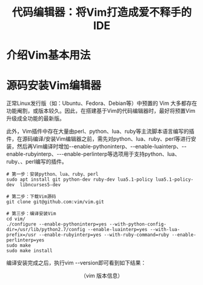 <h1 align="center">代码编辑器：将Vim打造成爱不释手的IDE</h1>

# 介绍Vim基本用法

# 源码安装Vim编辑器
正常Linux发行版（如：Ubuntu、Fedora、Debian等）中预置的 Vim 大多都存在功能阉割，或版本较久。因此，在搭建基于Vim的代码编辑器时，最好将预置Vim升级成全功能的最新版。

此外，Vim插件中存在大量由perl、python、lua、ruby等主流脚本语言编写的插件，在源码编译/安装Vim编辑器之前，需先对python、lua、ruby、perl等进行安装，然后再Vim编译时增加--enable-pythoninterp、--enable-luainterp、--enable-rubyinterp、---enable-perlinterp等选项用于支持python、lua、ruby、、perl编写的插件。

```
# 第一步：安装python、lua、ruby、perl
sudo apt install git python-dev ruby-dev lua5.1-policy lua5.1-policy-dev  libncurses5-dev

# 第二步：下载Vim源码
git clone git@github.com:vim/vim.git

# 第三步：编译安装Vim
cd vim/
./configure --enable-pythoninterp=yes --with-python-config-dir=/usr/lib/python2.7/config --enable-luainterp=yes --with-lua-prefix=/usr --enable-rubyinterp=yes --with-ruby-command=ruby --enable-perlinterp=yes
sudo make
sudo make install
```

编译安装完成之后，执行vim --version即可看到如下结果：
<div align="center">
<img src="https://github.com/YearMonthDay/vim_foge_ide/blob/main/picture/vim%E7%89%88%E6%9C%AC%E4%BF%A1%E6%81%AF.png" alt=""/><br />
 （vim 版本信息）
</div>
